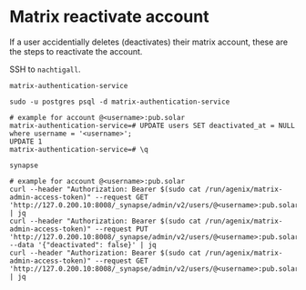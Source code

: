 # Matrix reactivate account

If a user accidentially deletes (deactivates) their matrix account, these are the steps to reactivate the account.

SSH to `nachtigall`.

`matrix-authentication-service`

```
sudo -u postgres psql -d matrix-authentication-service

# example for account @<username>:pub.solar
matrix-authentication-service=# UPDATE users SET deactivated_at = NULL where username = '<username>';
UPDATE 1
matrix-authentication-service=# \q
```

`synapse`

```
# example for account @<username>:pub.solar
curl --header "Authorization: Bearer $(sudo cat /run/agenix/matrix-admin-access-token)" --request GET 'http://127.0.200.10:8008/_synapse/admin/v2/users/@<username>:pub.solar' | jq
curl --header "Authorization: Bearer $(sudo cat /run/agenix/matrix-admin-access-token)" --request PUT 'http://127.0.200.10:8008/_synapse/admin/v2/users/@<username>:pub.solar' --data '{"deactivated": false}' | jq
curl --header "Authorization: Bearer $(sudo cat /run/agenix/matrix-admin-access-token)" --request GET 'http://127.0.200.10:8008/_synapse/admin/v2/users/@<username>:pub.solar' | jq
```

